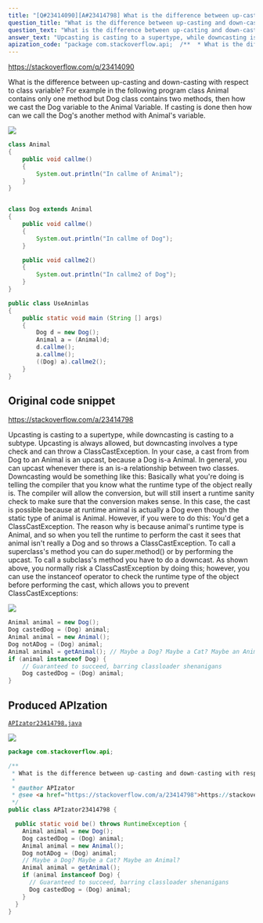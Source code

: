 ```yaml
---
title: "[Q#23414090][A#23414798] What is the difference between up-casting and down-casting with respect to class variable"
question_title: "What is the difference between up-casting and down-casting with respect to class variable"
question_text: "What is the difference between up-casting and down-casting with respect to class variable? For example in the following program class Animal contains only one method but Dog class              contains two methods, then how we cast the Dog variable to the Animal Variable. If casting is done then how can we call the Dog's another method with Animal's variable."
answer_text: "Upcasting is casting to a supertype, while downcasting is casting to a subtype. Upcasting is always allowed, but downcasting involves a type check and can throw a ClassCastException. In your case, a cast from from Dog to an Animal is an upcast, because a Dog is-a Animal. In general, you can upcast whenever there is an is-a relationship between two classes. Downcasting would be something like this: Basically what you're doing is telling the compiler that you know what the runtime type of the object really is. The compiler will allow the conversion, but will still insert a runtime sanity check to make sure that the conversion makes sense. In this case, the cast is possible because at runtime animal is actually a Dog even though the static type of animal is Animal. However, if you were to do this: You'd get a ClassCastException. The reason why is because animal's runtime type is Animal, and so when you tell the runtime to perform the cast it sees that animal isn't really a Dog and so throws a ClassCastException. To call a superclass's method you can do super.method() or by performing the upcast. To call a subclass's method you have to do a downcast. As shown above, you normally risk a ClassCastException by doing this; however, you can use the instanceof operator to check the runtime type of the object before performing the cast, which allows you to prevent ClassCastExceptions:"
apization_code: "package com.stackoverflow.api;  /**  * What is the difference between up-casting and down-casting with respect to class variable  *  * @author APIzator  * @see <a href=\"https://stackoverflow.com/a/23414798\">https://stackoverflow.com/a/23414798</a>  */ public class APIzator23414798 {    public static void be() throws RuntimeException {     Animal animal = new Dog();     Dog castedDog = (Dog) animal;     Animal animal = new Animal();     Dog notADog = (Dog) animal;     // Maybe a Dog? Maybe a Cat? Maybe an Animal?     Animal animal = getAnimal();     if (animal instanceof Dog) {       // Guaranteed to succeed, barring classloader shenanigans       Dog castedDog = (Dog) animal;     }   } }"
---
```


https://stackoverflow.com/q/23414090

What is the difference between up-casting and down-casting with respect to class variable?
For example in the following program class Animal contains only one method but Dog class              contains two methods, then how we cast the Dog variable to the Animal Variable.
If casting is done then how can we call the Dog&#x27;s another method with Animal&#x27;s variable.


<div class="code-logo"><img src="/stackoverflow.png" /></div>

```java
class Animal 
{ 
    public void callme()
    {
        System.out.println("In callme of Animal");
    }
}


class Dog extends Animal 
{ 
    public void callme()
    {
        System.out.println("In callme of Dog");
    }

    public void callme2()
    {
        System.out.println("In callme2 of Dog");
    }
}

public class UseAnimlas 
{
    public static void main (String [] args) 
    {
        Dog d = new Dog();      
        Animal a = (Animal)d;
        d.callme();
        a.callme();
        ((Dog) a).callme2();
    }
}
```


## Original code snippet

https://stackoverflow.com/a/23414798

Upcasting is casting to a supertype, while downcasting is casting to a subtype. Upcasting is always allowed, but downcasting involves a type check and can throw a ClassCastException.
In your case, a cast from from Dog to an Animal is an upcast, because a Dog is-a Animal. In general, you can upcast whenever there is an is-a relationship between two classes.
Downcasting would be something like this:
Basically what you&#x27;re doing is telling the compiler that you know what the runtime type of the object really is. The compiler will allow the conversion, but will still insert a runtime sanity check to make sure that the conversion makes sense. In this case, the cast is possible because at runtime animal is actually a Dog even though the static type of animal is Animal.
However, if you were to do this:
You&#x27;d get a ClassCastException. The reason why is because animal&#x27;s runtime type is Animal, and so when you tell the runtime to perform the cast it sees that animal isn&#x27;t really a Dog and so throws a ClassCastException.
To call a superclass&#x27;s method you can do super.method() or by performing the upcast.
To call a subclass&#x27;s method you have to do a downcast. As shown above, you normally risk a ClassCastException by doing this; however, you can use the instanceof operator to check the runtime type of the object before performing the cast, which allows you to prevent ClassCastExceptions:

<div class="code-logo"><img src="/stackoverflow.png" /></div>

```java
Animal animal = new Dog();
Dog castedDog = (Dog) animal;
Animal animal = new Animal();
Dog notADog = (Dog) animal;
Animal animal = getAnimal(); // Maybe a Dog? Maybe a Cat? Maybe an Animal?
if (animal instanceof Dog) {
    // Guaranteed to succeed, barring classloader shenanigans
    Dog castedDog = (Dog) animal;
}
```

## Produced APIzation

[`APIzator23414798.java`](https://github.com/pasqualesalza/apization-temp-data/raw/master/search/APIzator23414798.java)

<div class="code-logo"><img src="/apizator.png" /></div>

```java
package com.stackoverflow.api;

/**
 * What is the difference between up-casting and down-casting with respect to class variable
 *
 * @author APIzator
 * @see <a href="https://stackoverflow.com/a/23414798">https://stackoverflow.com/a/23414798</a>
 */
public class APIzator23414798 {

  public static void be() throws RuntimeException {
    Animal animal = new Dog();
    Dog castedDog = (Dog) animal;
    Animal animal = new Animal();
    Dog notADog = (Dog) animal;
    // Maybe a Dog? Maybe a Cat? Maybe an Animal?
    Animal animal = getAnimal();
    if (animal instanceof Dog) {
      // Guaranteed to succeed, barring classloader shenanigans
      Dog castedDog = (Dog) animal;
    }
  }
}

```